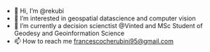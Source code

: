 - 👋 Hi, I’m @rekubi
- 👀 I’m interested in geospatial datascience and computer vision
- 🌱 I’m currently a decision scienctist @Vinted and MSc Student of Geodesy and Geoinformation Science
- 📫 How to reach me francescocherubini95@gmail.com

<!---
rekubi/rekubi is a ✨ special ✨ repository because its `README.md` (this file) appears on your GitHub profile.
You can click the Preview link to take a look at your changes.
--->

